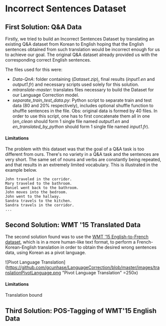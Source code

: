 
# Incorrect Sentences Dataset

## First Solution: Q&A Data
Firstly, we tried to build an Incorrect Sentences Dataset by translating an existing Q&A dataset from Korean to English hoping that the English sentences obtained from such translation would be incorrect enough for us to achieve our goal. The original Q&A dataset already provided us with the corresponding correct English sentences.

The files used for this were:
* *Data-QnA*: folder containing (*Dataset.zip*), final results (*input1.en* and *output1.fr*) and necessary scripts used solely for this solution.
* *mtranslate-master*: translates files necessary to build the Dataset for our Language Correction model.
* *separate_train_test_data.py*: Python script to separate train and test data (80 and 20% respectively), includes optional shuffle function to shuffle sentences in the file. Obs: original data is formed by 40 files. In order to use this script, one has to first concatenate them all in one (*en_clean* should form 1 single file named *output1.en* and *en_translated_by_python* should form 1 single file named *input1.fr*).


#### Limitations
The problem with this dataset was that the goal of a Q&A task is too different from ours. There's no variety in a Q&A task and the sentences are very short. The same set of nouns and verbs are constantly being repeated, and that results in an extremely limited vocabulary. This is illustrated in the example below.

```
John traveled in the corridor.
Mary traveled to the bathroom.
Daniel went back to the bathroom.
John moves into the bedroom.
John went to the hallway.
Sandra travels to the kitchen.
Sandra travels in the corridor.
...
```

## Second Solution: WMT '15 Translated Data
The second solution found was to use the [WMT '15 English-to-French dataset](http://www.statmt.org/wmt15/translation-task.html), which is in a more human-like text format, to perform a French-Korean-English translation in order to obtain the desired wrong sentences data, using Korean as a pivot language.

![Pivot Language Translation](https://github.com/gcunhase/LanguageCorrection/blob/master/images/translationPivotLanguage.png "Pivot Language Translation" =250x)


#### Limitations
Translation bound


## Third Solution: POS-Tagging of WMT'15 English Data


